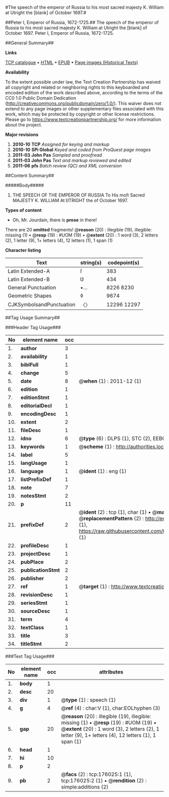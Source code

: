 #The speech of the emperor of Russia to his most sacred majesty K. William at Utright the [blank] of October 1697.#

##Peter I, Emperor of Russia, 1672-1725.##
The speech of the emperor of Russia to his most sacred majesty K. William at Utright the [blank] of October 1697.
Peter I, Emperor of Russia, 1672-1725.

##General Summary##

**Links**

[TCP catalogue](http://www.ota.ox.ac.uk/tcp/)  • 
[HTML](http://tei.it.ox.ac.uk/tcp/Texts-HTML/free/B04/B04693.html)  • 
[EPUB](http://tei.it.ox.ac.uk/tcp/Texts-EPUB/free/B04/B04693.epub) • 
[Page images (Historical Texts)](https://historicaltexts.jisc.ac.uk/eebo-52614835e)

**Availability**

To the extent possible under law, the Text Creation Partnership has waived all copyright and related or neighboring rights to this keyboarded and encoded edition of the work described above, according to the terms of the CC0 1.0 Public Domain Dedication (http://creativecommons.org/publicdomain/zero/1.0/). This waiver does not extend to any page images or other supplementary files associated with this work, which may be protected by copyright or other license restrictions. Please go to https://www.textcreationpartnership.org/ for more information about the project.

**Major revisions**

1. __2010-10__ __TCP__ *Assigned for keying and markup*
1. __2010-10__ __SPi Global__ *Keyed and coded from ProQuest page images*
1. __2011-03__ __John Pas__ *Sampled and proofread*
1. __2011-03__ __John Pas__ *Text and markup reviewed and edited*
1. __2011-06__ __pfs__ *Batch review (QC) and XML conversion*

##Content Summary##

#####Body#####

1. THE SPEECH OF THE EMPEROR OF RUSSIA To His moſt Sacred MAJESTY K. WILLIAM At ƲTRIGHT the of October 1697.

**Types of content**

  * Oh, Mr. Jourdain, there is **prose** in there!

There are 20 **omitted** fragments! 
 @__reason__ (20) : illegible (19), illegible: missing (1)  •  @__resp__ (19) : #UOM (19)  •  @__extent__ (20) : 1 word (3), 2 letters (2), 1 letter (9), 1+ letters (4), 12 letters (1), 1 span (1)

**Character listing**


|Text|string(s)|codepoint(s)|
|---|---|---|
|Latin Extended-A|ſ|383|
|Latin Extended-B|Ʋ|434|
|General Punctuation|•…|8226 8230|
|Geometric Shapes|◊|9674|
|CJKSymbolsandPunctuation|〈〉|12296 12297|

##Tag Usage Summary##

###Header Tag Usage###

|No|element name|occ|attributes|
|---|---|---|---|
|1.|__author__|3||
|2.|__availability__|1||
|3.|__biblFull__|1||
|4.|__change__|5||
|5.|__date__|8| @__when__ (1) : 2011-12 (1)|
|6.|__edition__|1||
|7.|__editionStmt__|1||
|8.|__editorialDecl__|1||
|9.|__encodingDesc__|1||
|10.|__extent__|2||
|11.|__fileDesc__|1||
|12.|__idno__|6| @__type__ (6) : DLPS (1), STC (2), EEBO-CITATION (1), OCLC (1), VID (1)|
|13.|__keywords__|1| @__scheme__ (1) : http://authorities.loc.gov/ (1)|
|14.|__label__|5||
|15.|__langUsage__|1||
|16.|__language__|1| @__ident__ (1) : eng (1)|
|17.|__listPrefixDef__|1||
|18.|__note__|7||
|19.|__notesStmt__|2||
|20.|__p__|11||
|21.|__prefixDef__|2| @__ident__ (2) : tcp (1), char (1)  •  @__matchPattern__ (2) : ([0-9\-]+):([0-9IVX]+) (1), (.+) (1)  •  @__replacementPattern__ (2) : http://eebo.chadwyck.com/downloadtiff?vid=$1&page=$2 (1), https://raw.githubusercontent.com/textcreationpartnership/Texts/master/tcpchars.xml#$1 (1)|
|22.|__profileDesc__|1||
|23.|__projectDesc__|1||
|24.|__pubPlace__|2||
|25.|__publicationStmt__|2||
|26.|__publisher__|2||
|27.|__ref__|1| @__target__ (1) : http://www.textcreationpartnership.org/docs/. (1)|
|28.|__revisionDesc__|1||
|29.|__seriesStmt__|1||
|30.|__sourceDesc__|1||
|31.|__term__|4||
|32.|__textClass__|1||
|33.|__title__|3||
|34.|__titleStmt__|2||


###Text Tag Usage###

|No|element name|occ|attributes|
|---|---|---|---|
|1.|__body__|1||
|2.|__desc__|20||
|3.|__div__|1| @__type__ (1) : speech (1)|
|4.|__g__|4| @__ref__ (4) : char:V (1), char:EOLhyphen (3)|
|5.|__gap__|20| @__reason__ (20) : illegible (19), illegible: missing (1)  •  @__resp__ (19) : #UOM (19)  •  @__extent__ (20) : 1 word (3), 2 letters (2), 1 letter (9), 1+ letters (4), 12 letters (1), 1 span (1)|
|6.|__head__|1||
|7.|__hi__|10||
|8.|__p__|2||
|9.|__pb__|2| @__facs__ (2) : tcp:176025:1 (1), tcp:176025:2 (1)  •  @__rendition__ (2) : simple:additions (2)|
